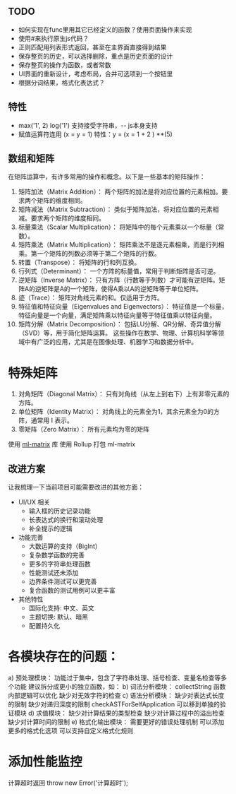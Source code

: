 ## TODO
- 如何实现在func里用其它已经定义的函数？使用页面操作来实现
- 使用#来执行原生js代码？
- 正则匹配用列表形式返回，甚至在主界面直接得到结果
- 保存整页的历史，可以选择删除，重点是历史页面的设计
- 保存整页的操作为函数，或者常数
- UI界面的重新设计，考虑布局，合并可选项到一个按钮里
- 根据分词结果，格式化表达式？

## 特性
- max('1', 2)  log('1')  支持接受字符串，-- js本身支持
- 赋值运算符连用 (x = y = 1)  特性：y = (x = 1 + 2 ) **(5)


## 数组和矩阵
在矩阵运算中，有许多常用的操作和概念。以下是一些基本的矩阵操作：
1. 矩阵加法（Matrix Addition）：
两个矩阵的加法是将对应位置的元素相加。要求两个矩阵的维度相同。
2. 矩阵减法（Matrix Subtraction）：
类似于矩阵加法，将对应位置的元素相减。要求两个矩阵的维度相同。
3. 标量乘法（Scalar Multiplication）：
将矩阵中的每个元素乘以一个标量（常数）。
4. 矩阵乘法（Matrix Multiplication）：
矩阵乘法不是逐元素相乘，而是行列相乘。第一个矩阵的列数必须等于第二个矩阵的行数。
5. 转置（Transpose）：
将矩阵的行和列互换。
6. 行列式（Determinant）：
一个方阵的标量值，常用于判断矩阵是否可逆。
7. 逆矩阵（Inverse Matrix）：
只有方阵（行数等于列数）才可能有逆矩阵。矩阵A的逆矩阵是A的一个矩阵，使得A乘以A的逆矩阵等于单位矩阵。
8. 迹（Trace）：
矩阵对角线元素的和。仅适用于方阵。
9. 特征值和特征向量（Eigenvalues and Eigenvectors）：
特征值是一个标量，特征向量是一个向量，满足矩阵乘以特征向量等于特征值乘以特征向量。
10. 矩阵分解（Matrix Decomposition）：
包括LU分解、QR分解、奇异值分解（SVD）等，用于简化矩阵运算。
这些操作在数学、物理、计算机科学等领域中有广泛的应用，尤其是在图像处理、机器学习和数据分析中。

# 特殊矩阵
1. 对角矩阵（Diagonal Matrix）：
只有对角线（从左上到右下）上有非零元素的方阵。
2. 单位矩阵（Identity Matrix）：
对角线上的元素全为1，其余元素全为0的方阵，通常用 I 表示。
3. 零矩阵（Zero Matrix）：
所有元素均为零的矩阵

使用 [ml-matrix](https://www.npmjs.com/package/ml-matrix) 库
使用 Rollup 打包 ml-matrix


## 改进方案

让我梳理一下当前项目可能需要改进的其他方面：
- UI/UX 相关
    - 输入框的历史记录功能
    - 长表达式的换行和滚动处理
    - 补全提示的逻辑
- 功能完善
    - 大数运算的支持（BigInt）
    - 复杂数学函数的完善
    - 更多的字符串处理函数
    - 性能测试还未添加
    - 边界条件测试可以更完善
    - 复合函数的测试用例可以更丰富
- 其他特性
    - 国际化支持: 中文、英文
    - 主题切换: 默认、暗黑
    - 配置持久化


# 各模块存在的问题：
a) 预处理模块：
功能过于集中，包含了字符串处理、括号检查、变量名检查等多个功能
建议拆分成更小的独立函数，如：
b) 词法分析模块：
collectString 函数内部逻辑可以优化
缺少对无效字符的检查
c) 语法分析模块：
缺少对表达式长度的限制
缺少对递归深度的限制
checkASTForSelfApplication 可以移到单独的验证模块
d) 求值模块：
缺少对计算结果的类型检查
缺少对计算过程中的溢出检查
缺少对计算时间的限制
e) 格式化输出模块：
需要更好的错误处理机制
可以添加更多的格式化选项
可以支持自定义格式化规则

# 添加性能监控
计算超时返回 throw new Error('计算超时');
